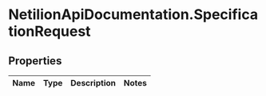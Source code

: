 # NetilionApiDocumentation.SpecificationRequest

## Properties
Name | Type | Description | Notes
------------ | ------------- | ------------- | -------------
